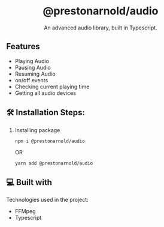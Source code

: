 <h1 align="center" id="title">@prestonarnold/audio</h1>

<p align="center" id="description">An advanced audio library, built in Typescript.</p>

## Features

- Playing Audio
- Pausing Audio
- Resuming Audio
- on/off events
- Checking current playing time
- Getting all audio devices

## 🛠️ Installation Steps:

1. Installing package
    ```
    npm i @prestonarnold/audio
    ```
    OR
    ```
    yarn add @prestonarnold/audio
    ```


## 💻 Built with

Technologies used in the project:

- FFMpeg
- Typescript
